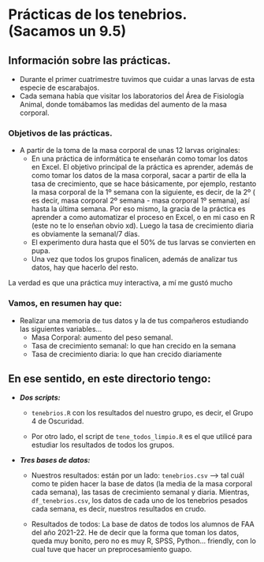 # Prácticas de los tenebrios. (Sacamos un 9.5) 

## Información sobre las prácticas.

* Durante el primer cuatrimestre tuvimos que cuidar a unas larvas de esta especie de escarabajos.
* Cada semana había que visitar los laboratorios del Área de Fisiología Animal, donde tomábamos las medidas del aumento de la masa corporal.

### Objetivos de las prácticas.

* A partir de la toma de la masa corporal de unas 12 larvas originales:
	* En una práctica de informática te enseñarán como tomar los datos en Excel. El objetivo principal de la práctica es aprender, además de como tomar los datos de la masa corporal, sacar a partir de ella la tasa de crecimiento, que se hace básicamente, por ejemplo, restanto la masa corporal de la 1º semana con la siguiente, es decir, de la 2º ( es decir, masa corporal 2º semana - masa corporal 1º semana), así hasta la última semana. Por eso mismo, la gracia de la práctica es aprender a como automatizar el proceso en Excel, o en mi caso en R (este no te lo enseñan obvio xd). Luego la tasa de crecimiento diaria es obviamente la semanal/7 días.
	* El experimento dura hasta que el 50% de tus larvas se convierten en pupa. 
	* Una vez que todos los grupos finalicen, además de analizar tus datos, hay que hacerlo del resto.

La verdad es que una práctica muy interactiva, a mí me gustó mucho

### Vamos, en resumen hay que:
* Realizar una memoria de tus datos y la de tus compañeros estudiando las siguientes variables...
	* Masa Corporal: aumento del peso semanal.
	* Tasa de crecimiento semanal: lo que han crecido en la semana
	* Tasa de crecimiento diaria: lo que han crecido diariamente

## En ese sentido, en este directorio tengo:

* ***Dos scripts:*** 

	* ```tenebrios.R``` con los resultados del nuestro grupo, es decir, el Grupo 4 de Oscuridad. 

	* Por otro lado, el script de ```tene_todos_limpio.R``` es el que utilicé para estudiar los resultados de todos los grupos.

* ***Tres bases de datos:***

	* Nuestros resultados: están por un lado: ```tenebrios.csv``` --> tal cuál como te piden hacer la base de datos (la media de la masa corporal cada semana), las tasas de crecimiento semanal y diaria. Mientras, ```df_tenebrios.csv```, los datos de cada uno de los tenebrios pesados cada semana, es decir, nuestros resultados en crudo.

	* Resultados de todos: La base de datos de todos los alumnos de FAA del año 2021-22. He de decir que la forma que toman los datos, queda muy bonito, pero no es muy R, SPSS, Python... friendly, con lo cual tuve que hacer un preprocesamiento guapo. 


